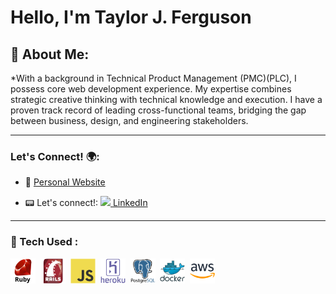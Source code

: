 
  
<h1 align="left">
  Hello, I'm Taylor J. Ferguson<br> 
  
</h1>


## 🌄 About Me:

 *With a background in Technical Product Management (PMC)(PLC), I possess core web development experience. My expertise combines strategic creative thinking with technical knowledge and execution. I have a proven track record of leading cross-functional teams, bridging the gap between business, design, and engineering stakeholders. 

 



---


### Let's Connect! 🌍:



- :ship: [Personal Website](https://www.taylorferguson.xyz/) 

- :pager: Let's connect!: [![](https://i.sstatic.net/gVE0j.png) LinkedIn](https://www.linkedin.com/in/taylor-ferguson-57826660/)




---

### :musical_score: Tech Used :

<div>
  
   <img src="https://github.com/devicons/devicon/blob/master/icons/ruby/ruby-original-wordmark.svg" title="Ruby" alt="Ruby" width="40" height="40"/>&nbsp;
  <img src="https://github.com/devicons/devicon/blob/master/icons/rails/rails-original-wordmark.svg" title="Rails" alt="Rails" width="40" height="40"/>&nbsp;
  <img src="https://github.com/devicons/devicon/blob/master/icons/javascript/javascript-original.svg" title="JavaScript" alt="JavaScript" width="40" height="40"/>&nbsp;
  <img src="https://github.com/devicons/devicon/blob/master/icons/heroku/heroku-original-wordmark.svg" title="Heroku" alt="Heroku" width="40" height="40"/>&nbsp;
  <img src="https://github.com/devicons/devicon/blob/master/icons/postgresql/postgresql-original-wordmark.svg" title="PostgreSQL" alt="PostgreSQL" width="40" height="40"/>&nbsp;
    <img src="https://github.com/devicons/devicon/blob/master/icons/docker/docker-original-wordmark.svg" title="docker" alt="docker" width="40" height="40"/>&nbsp;
    <img src="https://github.com/devicons/devicon/blob/master/icons/amazonwebservices/amazonwebservices-original-wordmark.svg" title="amazonwebservices" alt="amazonwebservices" width="40" height="40"/>&nbsp;
</div>


